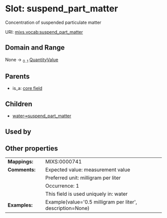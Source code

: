 
# Slot: suspend_part_matter


Concentration of suspended particulate matter

URI: [mixs.vocab:suspend_part_matter](https://w3id.org/mixs/vocab/suspend_part_matter)


## Domain and Range

None &#8594;  <sub>0..1</sub> [QuantityValue](QuantityValue.md)

## Parents

 *  is_a: [core field](core_field.md)

## Children

 *  [water➞suspend_part_matter](water_suspend_part_matter.md)

## Used by


## Other properties

|  |  |  |
| --- | --- | --- |
| **Mappings:** | | MIXS:0000741 |
| **Comments:** | | Expected value: measurement value |
|  | | Preferred unit: milligram per liter |
|  | | Occurrence: 1 |
|  | | This field is used uniquely in: water |
| **Examples:** | | Example(value='0.5 milligram per liter', description=None) |

